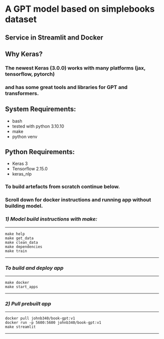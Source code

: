 # A GPT model based on simplebooks dataset
## Service in Streamlit and Docker
## Why Keras?
### The newest Keras (3.0.0) works with many platforms (jax, tensorflow, pytorch)
### and has some great tools and libraries for GPT and transformers. 
## System Requirements:
* bash
* tested with python 3.10.10
* make
* python venv

## Python Requirements:
* Keras 3
* Tensorflow 2.15.0
* keras_nlp

### To build artefacts from scratch continue below. 
### Scroll down for docker instructions and running app without building model.
### <i>1) Model build instructions with make:</i> 

**********************************************************************
    make help
    make get_data
    make clean_data
    make dependencies
    make train 

**********************************************************************

### <i>To build and deploy app</i>
**********************************************************************

    make docker
    make start_apps
**********************************************************************


### <i>2) Pull prebuilt app</i>
**********************************************************************

    docker pull johnb340/book-gpt:v1
    docker run -p 5600:5600 johnb340/book-gpt:v1
    make streamlit
**********************************************************************